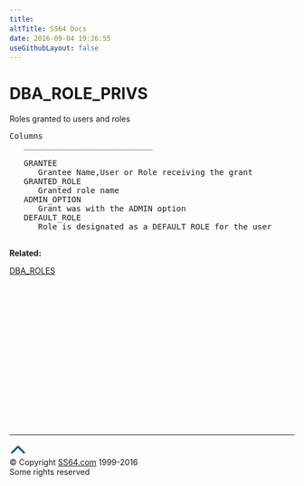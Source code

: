 ```yaml
---
title:
altTitle: SS64 Docs
date: 2016-09-04 19:26:55
useGithubLayout: false
---
```

<!-- #BeginLibraryItem "/Library/head_orad.lbi" --><!-- #EndLibraryItem --><h1>DBA_ROLE_PRIVS </h1><p> Roles granted to users and roles </p> 
 
<pre>Columns
   ___________________________
 
   GRANTEE
      Grantee Name,User or Role receiving the grant
   GRANTED_ROLE
      Granted role name
   ADMIN_OPTION
      Grant was with the ADMIN option
   DEFAULT_ROLE
      Role is designated as a DEFAULT ROLE for the user

</pre>
<p><b>Related:</b></p>
<p><a href="DBA_ROLES.html">DBA_ROLES</a></p><!-- #BeginLibraryItem "/Library/foot_orad.lbi" --><p>
<!-- oracle-footer -->
<ins class="adsbygoogle" style="display:inline-block;width:300px;height:250px" data-ad-client="ca-pub-6140977852749469" data-ad-slot="4275490898"></ins>
<script>
(adsbygoogle = window.adsbygoogle || []).push({});
</script></p>
<hr>
<div id="bl" class="footer"><a href="DBA_ROLE_PRIVS.html#"><img src="../images/top.png" width="30" height="22" alt="Back to the Top"></a></div>
<div id="br" class="footer, tagline">© Copyright <a href="http://ss64.com/">SS64.com</a> 1999-2016<br>
Some rights reserved</div>
<!-- #EndLibraryItem -->


